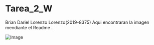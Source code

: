 
# Tarea_2_W
Brian Dariel Lorenzo Lorenzo(2019-8375)
Aqui encontraran la imagen mendiante el Readme .

![Image](https://user-images.githubusercontent.com/82105134/121120934-9c189c80-c7ec-11eb-9c58-6cf1ae94f5cd.png)

